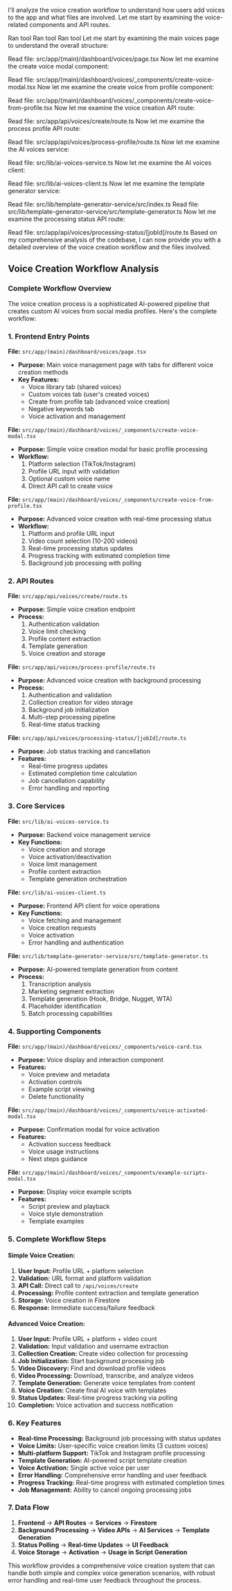I'll analyze the voice creation workflow to understand how users add voices to the app and what files are involved. Let me start by examining the voice-related components and API routes.

Ran tool
Ran tool
Ran tool
Let me start by examining the main voices page to understand the overall structure:

Read file: src/app/(main)/dashboard/voices/page.tsx
Now let me examine the create voice modal component:

Read file: src/app/(main)/dashboard/voices/_components/create-voice-modal.tsx
Now let me examine the create voice from profile component:

Read file: src/app/(main)/dashboard/voices/_components/create-voice-from-profile.tsx
Now let me examine the voice creation API route:

Read file: src/app/api/voices/create/route.ts
Now let me examine the process profile API route:

Read file: src/app/api/voices/process-profile/route.ts
Now let me examine the AI voices service:

Read file: src/lib/ai-voices-service.ts
Now let me examine the AI voices client:

Read file: src/lib/ai-voices-client.ts
Now let me examine the template generator service:

Read file: src/lib/template-generator-service/src/index.ts
Read file: src/lib/template-generator-service/src/template-generator.ts
Now let me examine the processing status API route:

Read file: src/app/api/voices/processing-status/[jobId]/route.ts
Based on my comprehensive analysis of the codebase, I can now provide you with a detailed overview of the voice creation workflow and the files involved.

## Voice Creation Workflow Analysis

### **Complete Workflow Overview**

The voice creation process is a sophisticated AI-powered pipeline that creates custom AI voices from social media profiles. Here's the complete workflow:

### **1. Frontend Entry Points**

**File:** `src/app/(main)/dashboard/voices/page.tsx`
- **Purpose:** Main voice management page with tabs for different voice creation methods
- **Key Features:**
  - Voice library tab (shared voices)
  - Custom voices tab (user's created voices)
  - Create from profile tab (advanced voice creation)
  - Negative keywords tab
  - Voice activation and management

**File:** `src/app/(main)/dashboard/voices/_components/create-voice-modal.tsx`
- **Purpose:** Simple voice creation modal for basic profile processing
- **Workflow:**
  1. Platform selection (TikTok/Instagram)
  2. Profile URL input with validation
  3. Optional custom voice name
  4. Direct API call to create voice

**File:** `src/app/(main)/dashboard/voices/_components/create-voice-from-profile.tsx`
- **Purpose:** Advanced voice creation with real-time processing status
- **Workflow:**
  1. Platform and profile URL input
  2. Video count selection (10-200 videos)
  3. Real-time processing status updates
  4. Progress tracking with estimated completion time
  5. Background job processing with polling

### **2. API Routes**

**File:** `src/app/api/voices/create/route.ts`
- **Purpose:** Simple voice creation endpoint
- **Process:**
  1. Authentication validation
  2. Voice limit checking
  3. Profile content extraction
  4. Template generation
  5. Voice creation and storage

**File:** `src/app/api/voices/process-profile/route.ts`
- **Purpose:** Advanced voice creation with background processing
- **Process:**
  1. Authentication and validation
  2. Collection creation for video storage
  3. Background job initialization
  4. Multi-step processing pipeline
  5. Real-time status tracking

**File:** `src/app/api/voices/processing-status/[jobId]/route.ts`
- **Purpose:** Job status tracking and cancellation
- **Features:**
  - Real-time progress updates
  - Estimated completion time calculation
  - Job cancellation capability
  - Error handling and reporting

### **3. Core Services**

**File:** `src/lib/ai-voices-service.ts`
- **Purpose:** Backend voice management service
- **Key Functions:**
  - Voice creation and storage
  - Voice activation/deactivation
  - Voice limit management
  - Profile content extraction
  - Template generation orchestration

**File:** `src/lib/ai-voices-client.ts`
- **Purpose:** Frontend API client for voice operations
- **Key Functions:**
  - Voice fetching and management
  - Voice creation requests
  - Voice activation
  - Error handling and authentication

**File:** `src/lib/template-generator-service/src/template-generator.ts`
- **Purpose:** AI-powered template generation from content
- **Process:**
  1. Transcription analysis
  2. Marketing segment extraction
  3. Template generation (Hook, Bridge, Nugget, WTA)
  4. Placeholder identification
  5. Batch processing capabilities

### **4. Supporting Components**

**File:** `src/app/(main)/dashboard/voices/_components/voice-card.tsx`
- **Purpose:** Voice display and interaction component
- **Features:**
  - Voice preview and metadata
  - Activation controls
  - Example script viewing
  - Delete functionality

**File:** `src/app/(main)/dashboard/voices/_components/voice-activated-modal.tsx`
- **Purpose:** Confirmation modal for voice activation
- **Features:**
  - Activation success feedback
  - Voice usage instructions
  - Next steps guidance

**File:** `src/app/(main)/dashboard/voices/_components/example-scripts-modal.tsx`
- **Purpose:** Display voice example scripts
- **Features:**
  - Script preview and playback
  - Voice style demonstration
  - Template examples

### **5. Complete Workflow Steps**

#### **Simple Voice Creation:**
1. **User Input:** Profile URL + platform selection
2. **Validation:** URL format and platform validation
3. **API Call:** Direct call to `/api/voices/create`
4. **Processing:** Profile content extraction and template generation
5. **Storage:** Voice creation in Firestore
6. **Response:** Immediate success/failure feedback

#### **Advanced Voice Creation:**
1. **User Input:** Profile URL + platform + video count
2. **Validation:** Input validation and username extraction
3. **Collection Creation:** Create video collection for processing
4. **Job Initialization:** Start background processing job
5. **Video Discovery:** Find and download profile videos
6. **Video Processing:** Download, transcribe, and analyze videos
7. **Template Generation:** Generate voice templates from content
8. **Voice Creation:** Create final AI voice with templates
9. **Status Updates:** Real-time progress tracking via polling
10. **Completion:** Voice activation and success notification

### **6. Key Features**

- **Real-time Processing:** Background job processing with status updates
- **Voice Limits:** User-specific voice creation limits (3 custom voices)
- **Multi-platform Support:** TikTok and Instagram profile processing
- **Template Generation:** AI-powered script template creation
- **Voice Activation:** Single active voice per user
- **Error Handling:** Comprehensive error handling and user feedback
- **Progress Tracking:** Real-time progress with estimated completion times
- **Job Management:** Ability to cancel ongoing processing jobs

### **7. Data Flow**

1. **Frontend** → **API Routes** → **Services** → **Firestore**
2. **Background Processing** → **Video APIs** → **AI Services** → **Template Generation**
3. **Status Polling** → **Real-time Updates** → **UI Feedback**
4. **Voice Storage** → **Activation** → **Usage in Script Generation**

This workflow provides a comprehensive voice creation system that can handle both simple and complex voice generation scenarios, with robust error handling and real-time user feedback throughout the process.